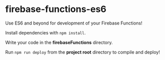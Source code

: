 # firebase-functions-es6

Use ES6 and beyond for development of your Firebase Functions!

Install dependencies with `npm install`.

Write your code in the **firebaseFunctions** directory.

Run `npm run deploy` from the **project root** directory to compile and deploy!